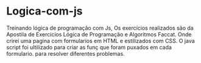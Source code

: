 # Logica-com-js
Treinando lógica de programação com Js, Os exercícios realizados são da Apostila de Exercicíos Lógica de Programação e Algoritmos Faccat. Onde crirei uma pagina  com formularios em HTML e estilizados com CSS.  O java script foi ultilizado para criar as funç que foram puxados em cada formulario. para resolver diferentes problemas.
